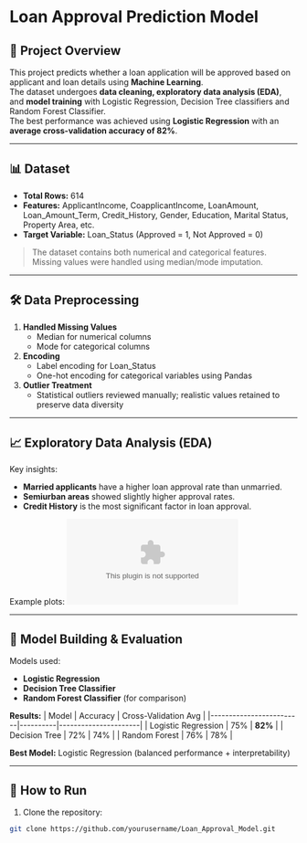 # Loan Approval Prediction Model

## 📌 Project Overview
This project predicts whether a loan application will be approved based on applicant and loan details using **Machine Learning**.  
The dataset undergoes **data cleaning, exploratory data analysis (EDA)**, and **model training** with Logistic Regression, Decision Tree classifiers and Random Forest Classifier.  
The best performance was achieved using **Logistic Regression** with an **average cross-validation accuracy of 82%**.

---

## 📊 Dataset
- **Total Rows:** 614  
- **Features:** ApplicantIncome, CoapplicantIncome, LoanAmount, Loan_Amount_Term, Credit_History, Gender, Education, Marital Status, Property Area, etc.
- **Target Variable:** Loan_Status (Approved = 1, Not Approved = 0)  

> The dataset contains both numerical and categorical features. Missing values were handled using median/mode imputation.

---

## 🛠 Data Preprocessing
1. **Handled Missing Values**  
   - Median for numerical columns  
   - Mode for categorical columns  
2. **Encoding**
   - Label encoding for Loan_Status
   - One-hot encoding for categorical variables using Pandas   
3. **Outlier Treatment**  
   - Statistical outliers reviewed manually; realistic values retained to preserve data diversity

---

## 📈 Exploratory Data Analysis (EDA)
Key insights:
- **Married applicants** have a higher loan approval rate than unmarried.
- **Semiurban areas** showed slightly higher approval rates.
- **Credit History** is the most significant factor in loan approval.

Example plots:
![EDA Example](data/edit2.csv)

---

## 🤖 Model Building & Evaluation
Models used:
- **Logistic Regression**
- **Decision Tree Classifier**
- **Random Forest Classifier** (for comparison)

**Results:**
| Model                   | Accuracy | Cross-Validation Avg |
|-------------------------|----------|----------------------|
| Logistic Regression     | 75%      | **82%**              |
| Decision Tree           | 72%      | 74%                  |
| Random Forest           | 76%      | 78%                  |

**Best Model:** Logistic Regression (balanced performance + interpretability)

---

## 🚀 How to Run
1. Clone the repository:
```bash
git clone https://github.com/yourusername/Loan_Approval_Model.git
